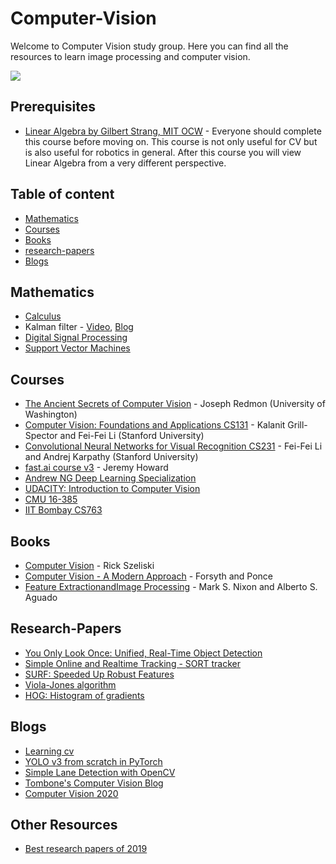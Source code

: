 # Computer-Vision
Welcome to Computer Vision study group. Here you can find all the resources to learn image processing and computer vision. 

![](https://miro.medium.com/max/629/0*f_fh55r2DME5l6T6.jpg)

## Prerequisites
 * [Linear Algebra by Gilbert Strang, MIT OCW](https://www.youtube.com/playlist?list=PLE7DDD91010BC51F8) - Everyone should complete this course before moving on. This course is not only useful for CV but is also useful for robotics in general. After this course you will view Linear Algebra from a very different perspective.

## Table of content
  - [Mathematics](#mathematics)
  - [Courses](#courses)
  - [Books](#books)
  - [research-papers](#research-papers)
  - [Blogs](#blogs)

## Mathematics
 * [Calculus](https://www.youtube.com/playlist?list=PLZHQObOWTQDMsr9K-rj53DwVRMYO3t5Yr)
 * Kalman filter - [Video](https://www.youtube.com/watch?v=d0D3VwBh5UQ), [Blog](https://www.bzarg.com/p/how-a-kalman-filter-works-in-pictures/)
 * [Digital Signal Processing](https://www.youtube.com/watch?v=hVOA8VtKLgk&list=PLuh62Q4Sv7BUSzx5Jr8Wrxxn-U10qG1et&index=1)
 * [Support Vector Machines](https://www.youtube.com/watch?v=_PwhiWxHK8o)


## Courses
 * [The Ancient Secrets of Computer Vision](https://pjreddie.com/courses/computer-vision/) - Joseph Redmon (University of Washington)
  * [Computer Vision: Foundations and Applications CS131](http://vision.stanford.edu/teaching/cs131_fall1415/index.html) - Kalanit Grill-Spector and Fei-Fei Li (Stanford University)
 * [Convolutional Neural Networks for Visual Recognition CS231](http://vision.stanford.edu/teaching/cs231n/) - Fei-Fei Li and Andrej Karpathy (Stanford University)
 * [fast.ai course v3](https://course.fast.ai/) - Jeremy Howard
 * [Andrew NG Deep Learning Specialization](https://www.coursera.org/specializations/deep-learning)
 * [UDACITY: Introduction to Computer Vision](https://www.udacity.com/course/introduction-to-computer-vision--ud810)
 * [CMU 16-385](http://www.cs.cmu.edu/~16385/)
 * [IIT Bombay CS763](https://www.cse.iitb.ac.in/~ajitvr/CS763_Spring2017/)
 
## Books
 * [Computer Vision](http://szeliski.org/Book/) - Rick Szeliski
 * [Computer Vision - A Modern Approach](https://github.com/yihui-he/computer-vision-tutorial/blob/master/Computer%20Vision%20A%20Modern%20Approach%202nd%20Edition.pdf) - Forsyth and Ponce
 * [Feature ExtractionandImage Processing](https://theswissbay.ch/pdf/Gentoomen%20Library/Artificial%20Intelligence/Computer%20Vision/Feature%20Extraction%20in%20Computer%20Vision%20and%20Image%20Processing%20-%20Mark%20S.%20Nixon.pdf) - Mark S. Nixon and Alberto S. Aguado
  
## Research-Papers
 * [You Only Look Once: Unified, Real-Time Object Detection](https://arxiv.org/abs/1506.02640)
 * [Simple Online and Realtime Tracking - SORT tracker](https://arxiv.org/abs/1602.00763)
 * [SURF: Speeded Up Robust Features](http://people.ee.ethz.ch/~surf/eccv06.pdf)
 * [Viola-Jones algorithm](https://www.cs.cmu.edu/~efros/courses/LBMV07/Papers/viola-cvpr-01.pdf)
 * [HOG: Histogram of gradients](www.acemedia.org/aceMedia/files/document/wp7/2005/cvpr05-inria.pdf)

## Blogs
 * [Learning cv](https://towardsdatascience.com/learning-computer-vision-41398ad9941f)
 * [YOLO v3 from scratch in PyTorch](https://blog.paperspace.com/how-to-implement-a-yolo-object-detector-in-pytorch/)
 * [Simple Lane Detection with OpenCV](https://medium.com/@mrhwick/simple-lane-detection-with-opencv-bfeb6ae54ec0)
 * [Tombone's Computer Vision Blog](https://www.computervisionblog.com/)
 * [Computer Vision 2020](https://towardsdatascience.com/guide-to-learn-computer-vision-in-2020-36f19d92c934)


## Other Resources
 * [Best research papers of 2019](https://www.topbots.com/top-ai-vision-research-papers-2019/)

